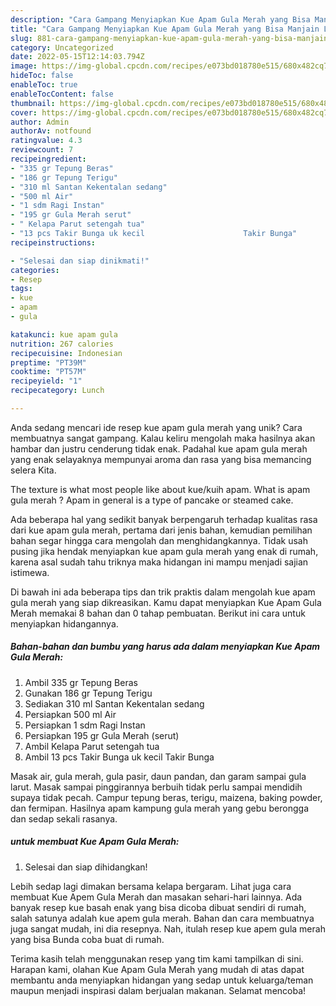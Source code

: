 ```yaml
---
description: "Cara Gampang Menyiapkan Kue Apam Gula Merah yang Bisa Manjain Lidah"
title: "Cara Gampang Menyiapkan Kue Apam Gula Merah yang Bisa Manjain Lidah"
slug: 881-cara-gampang-menyiapkan-kue-apam-gula-merah-yang-bisa-manjain-lidah
category: Uncategorized
date: 2022-05-15T12:14:03.794Z
image: https://img-global.cpcdn.com/recipes/e073bd018780e515/680x482cq70/kue-apam-gula-merah-foto-resep-utama.jpg
hideToc: false
enableToc: true
enableTocContent: false
thumbnail: https://img-global.cpcdn.com/recipes/e073bd018780e515/680x482cq70/kue-apam-gula-merah-foto-resep-utama.jpg
cover: https://img-global.cpcdn.com/recipes/e073bd018780e515/680x482cq70/kue-apam-gula-merah-foto-resep-utama.jpg
author: Admin
authorAv: notfound
ratingvalue: 4.3
reviewcount: 7
recipeingredient:
- "335 gr Tepung Beras"
- "186 gr Tepung Terigu"
- "310 ml Santan Kekentalan sedang"
- "500 ml Air"
- "1 sdm Ragi Instan"
- "195 gr Gula Merah serut"
- " Kelapa Parut setengah tua"
- "13 pcs Takir Bunga uk kecil                      Takir Bunga"
recipeinstructions:

- "Selesai dan siap dinikmati!"
categories:
- Resep
tags:
- kue
- apam
- gula

katakunci: kue apam gula 
nutrition: 267 calories
recipecuisine: Indonesian
preptime: "PT39M"
cooktime: "PT57M"
recipeyield: "1"
recipecategory: Lunch

---
```





Anda sedang mencari ide resep kue apam gula merah yang unik? Cara membuatnya sangat gampang. Kalau keliru mengolah maka hasilnya akan hambar dan justru cenderung tidak enak. Padahal kue apam gula merah yang enak selayaknya mempunyai aroma dan rasa yang bisa memancing selera Kita.





The texture is what most people like about kue/kuih apam. What is apam gula merah ? Apam in general is a type of pancake or steamed cake.

Ada beberapa hal yang sedikit banyak berpengaruh terhadap kualitas rasa dari kue apam gula merah, pertama dari jenis bahan, kemudian pemilihan bahan segar hingga cara mengolah dan menghidangkannya. Tidak usah pusing jika hendak menyiapkan kue apam gula merah yang enak di rumah, karena asal sudah tahu triknya maka hidangan ini mampu menjadi sajian istimewa.






Di bawah ini ada beberapa tips dan trik praktis dalam mengolah kue apam gula merah yang siap dikreasikan. Kamu dapat menyiapkan Kue Apam Gula Merah memakai 8 bahan dan 0 tahap pembuatan. Berikut ini cara untuk menyiapkan hidangannya.

<!--inarticleads1-->

##### Bahan-bahan dan bumbu yang harus ada dalam menyiapkan Kue Apam Gula Merah:

1. Ambil 335 gr Tepung Beras
1. Gunakan 186 gr Tepung Terigu
1. Sediakan 310 ml Santan Kekentalan sedang
1. Persiapkan 500 ml Air
1. Persiapkan 1 sdm Ragi Instan
1. Persiapkan 195 gr Gula Merah (serut)
1. Ambil  Kelapa Parut setengah tua
1. Ambil 13 pcs Takir Bunga uk kecil                      Takir Bunga


Masak air, gula merah, gula pasir, daun pandan, dan garam sampai gula larut. Masak sampai pinggirannya berbuih tidak perlu sampai mendidih supaya tidak pecah. Campur tepung beras, terigu, maizena, baking powder, dan fermipan. Hasilnya apam kampung gula merah yang gebu berongga dan sedap sekali rasanya. 

<!--inarticleads2-->

#####  untuk membuat Kue Apam Gula Merah:


1. Selesai dan siap dihidangkan!

Lebih sedap lagi dimakan bersama kelapa bergaram. Lihat juga cara membuat Kue Apem Gula Merah dan masakan sehari-hari lainnya. Ada banyak resep kue basah enak yang bisa dicoba dibuat sendiri di rumah, salah satunya adalah kue apem gula merah. Bahan dan cara membuatnya juga sangat mudah, ini dia resepnya. Nah, itulah resep kue apem gula merah yang bisa Bunda coba buat di rumah. 

Terima kasih telah menggunakan resep yang tim kami tampilkan di sini. Harapan kami, olahan Kue Apam Gula Merah yang mudah di atas dapat membantu anda menyiapkan hidangan yang sedap untuk keluarga/teman maupun menjadi inspirasi dalam berjualan makanan. Selamat mencoba!
